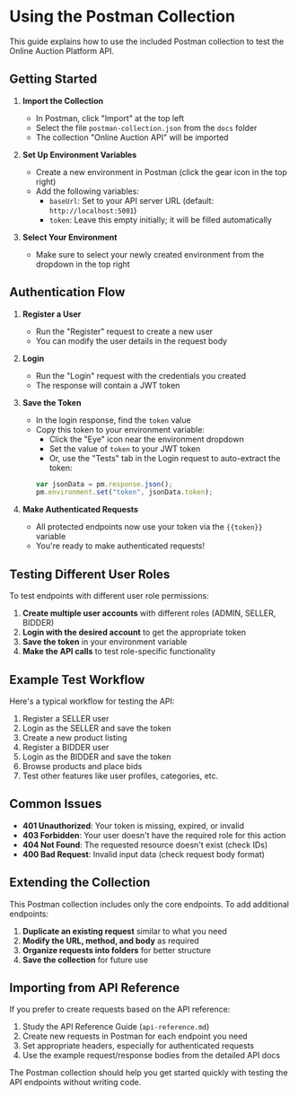 # Using the Postman Collection

This guide explains how to use the included Postman collection to test the Online Auction Platform API.

## Getting Started

1. **Import the Collection**
   - In Postman, click "Import" at the top left
   - Select the file `postman-collection.json` from the `docs` folder
   - The collection "Online Auction API" will be imported

2. **Set Up Environment Variables**
   - Create a new environment in Postman (click the gear icon in the top right)
   - Add the following variables:
     - `baseUrl`: Set to your API server URL (default: `http://localhost:5001`)
     - `token`: Leave this empty initially; it will be filled automatically

3. **Select Your Environment**
   - Make sure to select your newly created environment from the dropdown in the top right

## Authentication Flow

1. **Register a User**
   - Run the "Register" request to create a new user
   - You can modify the user details in the request body

2. **Login**
   - Run the "Login" request with the credentials you created
   - The response will contain a JWT token

3. **Save the Token**
   - In the login response, find the `token` value
   - Copy this token to your environment variable:
     - Click the "Eye" icon near the environment dropdown
     - Set the value of `token` to your JWT token
     - Or, use the "Tests" tab in the Login request to auto-extract the token:
     ```javascript
     var jsonData = pm.response.json();
     pm.environment.set("token", jsonData.token);
     ```

4. **Make Authenticated Requests**
   - All protected endpoints now use your token via the `{{token}}` variable
   - You're ready to make authenticated requests!

## Testing Different User Roles

To test endpoints with different user role permissions:

1. **Create multiple user accounts** with different roles (ADMIN, SELLER, BIDDER)
2. **Login with the desired account** to get the appropriate token
3. **Save the token** in your environment variable
4. **Make the API calls** to test role-specific functionality

## Example Test Workflow

Here's a typical workflow for testing the API:

1. Register a SELLER user
2. Login as the SELLER and save the token
3. Create a new product listing
4. Register a BIDDER user
5. Login as the BIDDER and save the token
6. Browse products and place bids
7. Test other features like user profiles, categories, etc.

## Common Issues

- **401 Unauthorized**: Your token is missing, expired, or invalid
- **403 Forbidden**: Your user doesn't have the required role for this action
- **404 Not Found**: The requested resource doesn't exist (check IDs)
- **400 Bad Request**: Invalid input data (check request body format)

## Extending the Collection

This Postman collection includes only the core endpoints. To add additional endpoints:

1. **Duplicate an existing request** similar to what you need
2. **Modify the URL, method, and body** as required
3. **Organize requests into folders** for better structure
4. **Save the collection** for future use

## Importing from API Reference

If you prefer to create requests based on the API reference:

1. Study the API Reference Guide (`api-reference.md`)
2. Create new requests in Postman for each endpoint you need
3. Set appropriate headers, especially for authenticated requests
4. Use the example request/response bodies from the detailed API docs

The Postman collection should help you get started quickly with testing the API endpoints without writing code. 